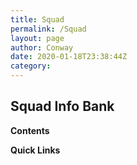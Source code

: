 ```yaml
---
title: Squad
permalink: /Squad
layout: page
author: Conway
date: 2020-01-18T23:38:44Z
category: 
---
```

## Squad Info Bank

**Contents**

**Quick Links**